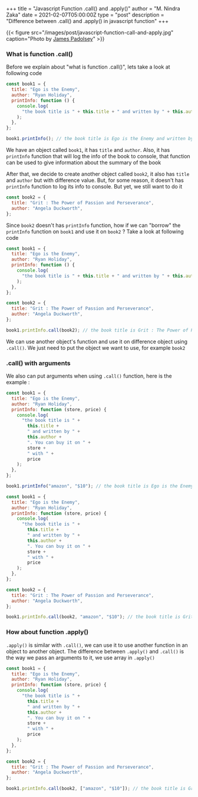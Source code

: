 +++
title = "Javascript Function .call() and .apply()"
author = "M. Nindra Zaka"
date = 2021-02-07T05:00:00Z
type = "post"
description = "Difference between .call() and .apply() in javascript function"
+++

{{< figure src="/images/post/javascript-function-call-and-apply.jpg" caption="Photo by [James Padolsey](https://unsplash.com/photos/fBn27VI9rgc)" >}}

### What is function .call()

Before we explain about "what is function .call()", lets take a look at following code

```javascript {linenos=table}
const book1 = {
  title: "Ego is the Enemy",
  author: "Ryan Holiday",
  printInfo: function () {
    console.log(
      "the book title is " + this.title + " and written by " + this.author
    );
  },
};

book1.printInfo(); // the book title is Ego is the Enemy and written by Ryan Holiday
```

We have an object called `book1`, it has `title` and `author`. Also, it has `printInfo` function that will log the info of the book to console, that function can be used to give information about the summary of the book

After that, we decide to create another object called `book2`, it also has `title` and `author` but with difference value. But, for some reason, it doesn't has `printInfo` function to log its info to console. But yet, we still want to do it

```javascript {linenos=table}
const book2 = {
  title: "Grit : The Power of Passion and Perseverance",
  author: "Angela Duckworth",
};
```

Since `book2` doesn't has `printInfo` function, how if we can "borrow" the `printInfo` function on `book1` and use it on `book2` ? Take a look at following code

```javascript {linenos=table}
const book1 = {
  title: "Ego is the Enemy",
  author: "Ryan Holiday",
  printInfo: function () {
    console.log(
      "the book title is " + this.title + " and written by " + this.author
    );
  },
};

const book2 = {
  title: "Grit : The Power of Passion and Perseverance",
  author: "Angela Duckworth",
};

book1.printInfo.call(book2); // the book title is Grit : The Power of Passion and Perseverance and written by Angela Duckworth
```

We can use another object's function and use it on difference object using `.call()`. We just need to put the object we want to use, for example `book2`

### .call() with arguments

We also can put arguments when using `.call()` function, here is the example :

```javascript {linenos=table}
const book1 = {
  title: "Ego is the Enemy",
  author: "Ryan Holiday",
  printInfo: function (store, price) {
    console.log(
      "the book title is " +
        this.title +
        " and written by " +
        this.author +
        ". You can buy it on " +
        store +
        " with " +
        price
    );
  },
};

book1.printInfo("amazon", "$10"); // the book title is Ego is the Enemy and written by Ryan Holiday. You can buy it on amazon with $10
```

```javascript {linenos=table}
const book1 = {
  title: "Ego is the Enemy",
  author: "Ryan Holiday",
  printInfo: function (store, price) {
    console.log(
      "the book title is " +
        this.title +
        " and written by " +
        this.author +
        ". You can buy it on " +
        store +
        " with " +
        price
    );
  },
};

const book2 = {
  title: "Grit : The Power of Passion and Perseverance",
  author: "Angela Duckworth",
};

book1.printInfo.call(book2, "amazon", "$10"); // the book title is Grit : The Power of Passion and Perseverance and written by Angela Duckworth. You can buy it on amazon with $10
```

### How about function .apply()

`.apply()` is similar with `.call()`, we can use it to use another function in an object to another object. The difference between `.apply()` and `.call()` is the way we pass an arguments to it, we use array in `.apply()`

```javascript {linenos=table}
const book1 = {
  title: "Ego is the Enemy",
  author: "Ryan Holiday",
  printInfo: function (store, price) {
    console.log(
      "the book title is " +
        this.title +
        " and written by " +
        this.author +
        ". You can buy it on " +
        store +
        " with " +
        price
    );
  },
};

const book2 = {
  title: "Grit : The Power of Passion and Perseverance",
  author: "Angela Duckworth",
};

book1.printInfo.call(book2, ["amazon", "$10"]); // the book title is Grit : The Power of Passion and Perseverance and written by Angela Duckworth. You can buy it on amazon with $10
```
